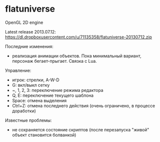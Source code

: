 flatuniverse
============

OpenGL 2D engine

Latest release 2013.07.12: https://dl.dropboxusercontent.com/u/71135358/flatuniverse-20130712.zip

Последние изменения:
- реализация анимации объектов. Пока минимальный вариант, персонаж бегает-прыгает. Связка с Lua.


Управление:
- игрок: стрелки, A-W-D
- G: вкл/выкл сетку
- ~, 1, 2, 3: переключение режима редактора
- Q, E: переключение текущего шаблона
- Space: отмена выделения
- Ctrl+Z: отмена последнего действия (очень ограничено, в процессе доработки)

Известные проблемы:
- не сохраняется состояние скриптов (после перезапуска "живой" объект становится болванкой)
